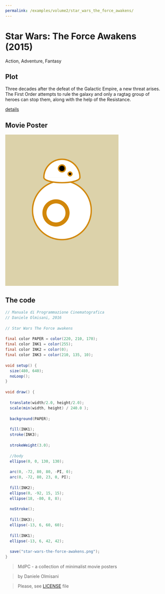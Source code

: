 ```yaml
---
permalink: /examples/volume2/star_wars_the_force_awakens/
---
```

# Star Wars: The Force Awakens (2015)

Action, Adventure, Fantasy

## Plot
Three decades after the defeat of the Galactic Empire, a new threat arises. The First Order attempts to rule the galaxy and only a ragtag group of heroes can stop them, along with the help of the Resistance.

[details](https://www.imdb.com/title/tt2488496/)

## Movie Poster
<img src="star-wars-the-force-awakens.png"  width="360px" title="Star Wars: The Force Awakens">


## The code
```java
// Manuale di Programmazione Cinematografica
// Daniele Olmisani, 2016

// Star Wars The Force awakens

final color PAPER = color(220, 210, 170);
final color INK1 = color(255);
final color INK2 = color(0);
final color INK3 = color(210, 135, 10);

void setup() {
  size(480, 640);
  noLoop();
}
 
void draw() {
  
  translate(width/2.0, height/2.0);
  scale(min(width, height) / 240.0 );
  
  background(PAPER);
  
  fill(INK1);
  stroke(INK3);
  
  strokeWeight(3.0);
  
  //body
  ellipse(0, 0, 130, 130);
  
  arc(0, -72, 80, 80, -PI, 0);
  arc(0, -72, 80, 23, 0, PI);
  
  fill(INK2);
  ellipse(0, -92, 15, 15);
  ellipse(18, -80, 8, 8);
  
  noStroke();
  
  fill(INK3);
  ellipse(-13, 6, 60, 60);
  
  fill(INK1);
  ellipse(-13, 6, 42, 42);
  
  save("star-wars-the-force-awakens.png");
}
```

> MdPC - a collection of minimalist movie posters

> by Daniele Olmisani

> Please, see [LICENSE](../../../LICENSE) file
